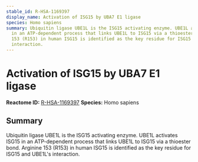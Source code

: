 ```yaml
---
stable_id: R-HSA-1169397
display_name: Activation of ISG15 by UBA7 E1 ligase
species: Homo sapiens
summary: Ubiquitin ligase UBE1L is the ISG15 activating enzyme. UBE1L activates ISG15
  in an ATP-dependent process that links UBE1L to ISG15 via a thioester bond. Arginine
  153 (R153) in human ISG15 is identified as the key residue for ISG15 and UBE1L's
  interaction.
---
```


# Activation of ISG15 by UBA7 E1 ligase
**Reactome ID:** [R-HSA-1169397](https://reactome.org/content/detail/R-HSA-1169397)
**Species:** Homo sapiens

## Summary

Ubiquitin ligase UBE1L is the ISG15 activating enzyme. UBE1L activates ISG15 in an ATP-dependent process that links UBE1L to ISG15 via a thioester bond. Arginine 153 (R153) in human ISG15 is identified as the key residue for ISG15 and UBE1L's interaction.
